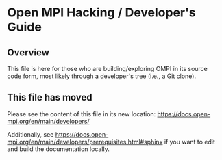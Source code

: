 # Open MPI Hacking / Developer's Guide

## Overview

This file is here for those who are building/exploring OMPI in its
source code form, most likely through a developer's tree (i.e., a
Git clone).

## This file has moved

Please see the content of this file in its new location:
https://docs.open-mpi.org/en/main/developers/

Additionally, see
https://docs.open-mpi.org/en/main/developers/prerequisites.html#sphinx
if you want to edit and build the documentation locally.
 